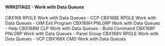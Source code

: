 <h4>WRKDTAQ2 - Work with Data Queues</h4>
<p>
CBX168        RPGLE     Work with Data Queues - CCP
CBX168E       RPGLE     Work with Data Queues - UIM Exit Program
CBX168H       PNLGRP    Work with Data Queues - Help
CBX168M       CLP       Work with Data Queues - Build Command
CBX168P       PNLGRP    Work with Data Queues - Panel Group
CBX168V       RPGLE     Work with Data Queues - VCP
CBX168X       CMD       Work with Data Queues
</p>
